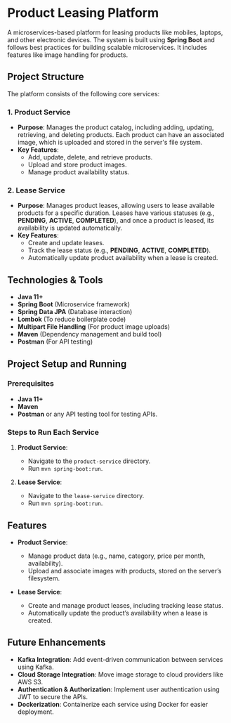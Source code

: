 
# Product Leasing Platform

A microservices-based platform for leasing products like mobiles, laptops, and other electronic devices. The system is built using **Spring Boot** and follows best practices for building scalable microservices. It includes features like image handling for products.

## Project Structure

The platform consists of the following core services:

### 1. **Product Service**
- **Purpose**: Manages the product catalog, including adding, updating, retrieving, and deleting products. Each product can have an associated image, which is uploaded and stored in the server's file system.
- **Key Features**:
    - Add, update, delete, and retrieve products.
    - Upload and store product images.
    - Manage product availability status.

### 2. **Lease Service**
- **Purpose**: Manages product leases, allowing users to lease available products for a specific duration. Leases have various statuses (e.g., **PENDING**, **ACTIVE**, **COMPLETED**), and once a product is leased, its availability is updated automatically.
- **Key Features**:
    - Create and update leases.
    - Track the lease status (e.g., **PENDING**, **ACTIVE**, **COMPLETED**).
    - Automatically update product availability when a lease is created.

## Technologies & Tools

- **Java 11+**
- **Spring Boot** (Microservice framework)
- **Spring Data JPA** (Database interaction)
- **Lombok** (To reduce boilerplate code)
- **Multipart File Handling** (For product image uploads)
- **Maven** (Dependency management and build tool)
- **Postman** (For API testing)

## Project Setup and Running

### Prerequisites

- **Java 11+**
- **Maven**
- **Postman** or any API testing tool for testing APIs.

### Steps to Run Each Service

1. **Product Service**:
    - Navigate to the `product-service` directory.
    - Run `mvn spring-boot:run`.

2. **Lease Service**:
    - Navigate to the `lease-service` directory.
    - Run `mvn spring-boot:run`.

## Features

- **Product Service**:
    - Manage product data (e.g., name, category, price per month, availability).
    - Upload and associate images with products, stored on the server’s filesystem.

- **Lease Service**:
    - Create and manage product leases, including tracking lease status.
    - Automatically update the product’s availability when a lease is created.

## Future Enhancements

- **Kafka Integration**: Add event-driven communication between services using Kafka.
- **Cloud Storage Integration**: Move image storage to cloud providers like AWS S3.
- **Authentication & Authorization**: Implement user authentication using JWT to secure the APIs.
- **Dockerization**: Containerize each service using Docker for easier deployment.